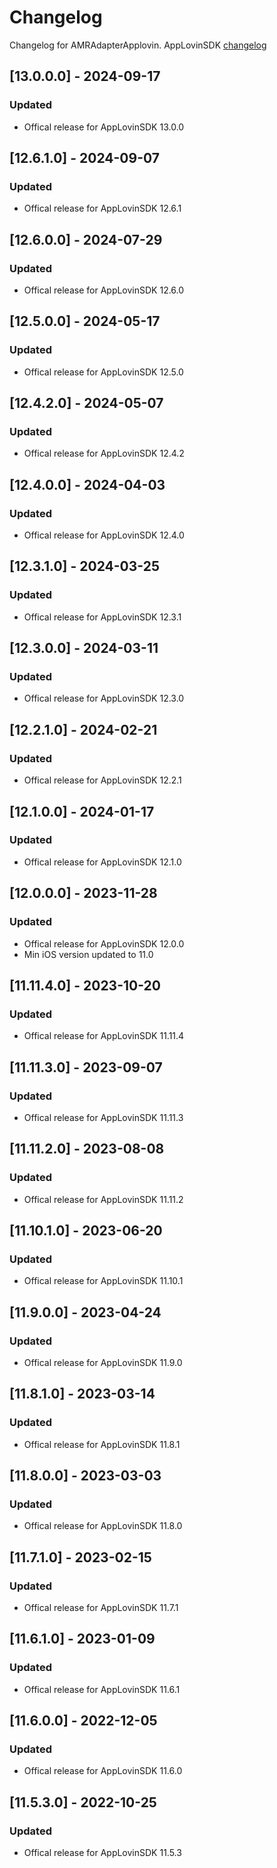 # Changelog

Changelog for AMRAdapterApplovin. 
AppLovinSDK [changelog](https://dash.applovin.com/documentation/mediation/ios/changelog)

## [13.0.0.0] - 2024-09-17
### Updated
- Offical release for AppLovinSDK 13.0.0

## [12.6.1.0] - 2024-09-07
### Updated
- Offical release for AppLovinSDK 12.6.1

## [12.6.0.0] - 2024-07-29
### Updated
- Offical release for AppLovinSDK 12.6.0

## [12.5.0.0] - 2024-05-17
### Updated
- Offical release for AppLovinSDK 12.5.0

## [12.4.2.0] - 2024-05-07
### Updated
- Offical release for AppLovinSDK 12.4.2

## [12.4.0.0] - 2024-04-03
### Updated
- Offical release for AppLovinSDK 12.4.0

## [12.3.1.0] - 2024-03-25
### Updated
- Offical release for AppLovinSDK 12.3.1

## [12.3.0.0] - 2024-03-11
### Updated
- Offical release for AppLovinSDK 12.3.0

## [12.2.1.0] - 2024-02-21
### Updated
- Offical release for AppLovinSDK 12.2.1

## [12.1.0.0] - 2024-01-17
### Updated
- Offical release for AppLovinSDK 12.1.0

## [12.0.0.0] - 2023-11-28
### Updated
- Offical release for AppLovinSDK 12.0.0
- Min iOS version updated to 11.0

## [11.11.4.0] - 2023-10-20
### Updated
- Offical release for AppLovinSDK 11.11.4

## [11.11.3.0] - 2023-09-07
### Updated
- Offical release for AppLovinSDK 11.11.3

## [11.11.2.0] - 2023-08-08
### Updated
- Offical release for AppLovinSDK 11.11.2

## [11.10.1.0] - 2023-06-20
### Updated
- Offical release for AppLovinSDK 11.10.1

## [11.9.0.0] - 2023-04-24
### Updated
- Offical release for AppLovinSDK 11.9.0

## [11.8.1.0] - 2023-03-14
### Updated
- Offical release for AppLovinSDK 11.8.1

## [11.8.0.0] - 2023-03-03
### Updated
- Offical release for AppLovinSDK 11.8.0

## [11.7.1.0] - 2023-02-15
### Updated
- Offical release for AppLovinSDK 11.7.1

## [11.6.1.0] - 2023-01-09
### Updated
- Offical release for AppLovinSDK 11.6.1

## [11.6.0.0] - 2022-12-05
### Updated
- Offical release for AppLovinSDK 11.6.0

## [11.5.3.0] - 2022-10-25
### Updated
- Offical release for AppLovinSDK 11.5.3
